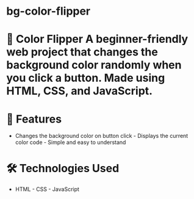 # bg-color-flipper
# 🎨 Color Flipper  A beginner-friendly web project that changes the background color randomly when you click a button. Made using HTML, CSS, and JavaScript.

# 🚀 Features 
- Changes the background color on button click - Displays the current color code - Simple and easy to understand 

# 🛠️ Technologies Used 
- HTML - CSS - JavaScript  
